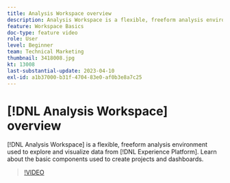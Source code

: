 ```yaml
---
title: Analysis Workspace overview
description: Analysis Workspace is a flexible, freeform analysis environment used to explore and visualize data from Experience Platform.
feature: Workspace Basics
doc-type: feature video
role: User
level: Beginner
team: Technical Marketing
thumbnail: 3418008.jpg
kt: 13008
last-substantial-update: 2023-04-10
exl-id: a1b37000-b31f-4704-83e0-af0b3e8a7c25
---
```

# [!DNL Analysis Workspace] overview

[!DNL Analysis Workspace] is a flexible, freeform analysis environment used to explore and visualize data from [!DNL Experience Platform]. Learn about the basic components used to create projects and dashboards.

>[!VIDEO](https://video.tv.adobe.com/v/3418008/?quality=12&learn=on)
